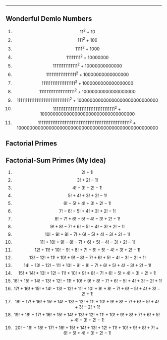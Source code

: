 ***
## Wonderful Demlo Numbers
1. $$11^2 + 10$$
2. $$111^2 + 100$$
3. $$1111^2 + 1000$$
4. $$11111111^2 + 10000000$$
5. $$11111111111111^2 + 10000000000000$$
6. $$11111111111111111^2 + 10000000000000000$$
7. $$1111111111111111111^2 + 1000000000000000000$$
8. $$11111111111111111111^2 + 10000000000000000000$$
9. $$111111111111111111111111111111^2 + 100000000000000000000000000000$$
10. $$11111111111111111111111111111111111^2 + 10000000000000000000000000000000000$$
11. $$1111111111111111111111111111111111111111111111111111^2 + 1000000000000000000000000000000000000000000000000000$$

## Factorial Primes


## Factorial-Sum Primes (My Idea)
1. $$2!+1!$$
2. $$3!+2!-1!$$
3. $$4!+3!+2!-1!$$
4. $$5!+4!+3!+2!-1!$$
5. $$6!-5!+4!+3!+2!-1!$$
6. $$7!-6!-5!+4!+3!+2!-1!$$
7. $$8!-7!+6!-5!-4!-3!+2!-1!$$
8. $$9!+8!-7!+6!-5!-4!-3!+2!-1!$$
9. $$10!-9!+8!-7!+6!-5!+4!-3!+2!-1!$$
10. $$11!+10!+9!-8!-7!+6!+5!-4!-3!+2!-1!$$
11. $$12!+11!+10!-9!+8!+7!+6!+5!-4!+3!+2!-1!$$ 
12. $$13!-12!+11!+10!+9!-8!-7!+6!+5!-4!-3!-2!+1!$$
13. $$14!-13!-12!-11!+10!-9!-8!-7!+6!+5!+4!-3!+2!-1!$$
14. $$15!+14!+13!+12!-11!+10!+9!+8!-7!+6!-5!+4!+3!-2!+1!$$
15. $$16!+15!+14!-13!+12!-11!+10!+9!+8!-7!+6!-5!+4!+3!-2!+1!$$
16. $$17!+16!+15!+14!-13!-12!+11!+10!+9!+8!-7!+6!-5!+4!+3!-2!+1!$$
17. $$18!-17!+16!+15!+14!-13!-12!+11!+10!+9!+8!-7!+6!-5!+4!+3!-2!+1!$$
18. $$19!+18!+17!+16!+15!+14!+13!+12!+11!+10!+9!+8!+7!+6!+5!+4!+3!+2!-1!$$
19. $$20!-19!+18!+17!+16!+15!+14!+13!+12!+11!+10!+9!+8!+7!+6!+5!+4!+3!+2!-1!$$


<html lang="en">
<head>
<meta http-equiv="content-type" content="text/html; charset=utf-8">
<script type="text/javascript" charset="utf-8" src="
https://cdn.mathjax.org/mathjax/latest/MathJax.js?config=TeX-AMS-MML_HTMLorMML,
https://vincenttam.github.io/javascripts/MathJaxLocal.js"></script>
</head>

